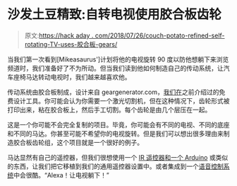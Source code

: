 # 沙发土豆精致:自转电视使用胶合板齿轮

> 原文:[https://hack aday . com/2018/07/26/couch-potato-refined-self-rotating-TV-uses-胶合板-gears/](https://hackaday.com/2018/07/26/couch-potato-refined-self-rotating-tv-uses-plywood-gears/)

当我们第一次看到[Mikeasaurus']计划将他的电视旋转 90 度以防他想躺下来浏览频道时，我们准备好了不为所动。但当我们读到他如何制造自己的传动系统，让汽车座椅马达转动电视时，我们越来越喜欢他。

传动系统由胶合板制成，设计来自 geargenerator.com，[我们在](https://hackaday.com/2017/07/03/download-and-laser-your-own-pulleys/)之前介绍过的免费设计工具。你可能会认为你需要一个激光切割机，但在这种情况下，齿轮形式被打印出来，粘在胶合板上，然后手工切割。每个齿轮是由几个层压在一起。

这是一个你可能不会完全复制的项目。毕竟，你可能会有不同的电视、不同的底座和不同的马达。你甚至可能不希望你的电视旋转。但是我们可以想出很多理由来制造胶合板齿轮组，这个项目就是一个很好的例子。

马达显然有自己的遥控器，但我们很想使用一个 [IR 遥控器和一个 Arduino](https://hackaday.com/2012/07/23/using-an-ir-remote-with-your-arduino/) 或类似的东西，让我们把它移植到我们的通用遥控器设置中。或者集成到一个[语音控制系统](https://hackaday.com/2018/01/17/an-alexa-skill-among-other-things-in-a-few-minutes/)中会很酷。“Alexa！让电视躺下！”